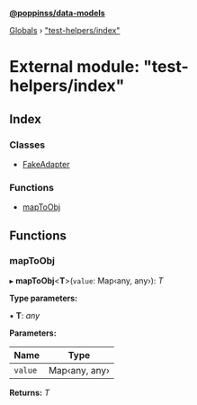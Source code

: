 **[@poppinss/data-models](../README.md)**

[Globals](../README.md) › ["test-helpers/index"](_test_helpers_index_.md)

# External module: "test-helpers/index"

## Index

### Classes

* [FakeAdapter](../classes/_test_helpers_index_.fakeadapter.md)

### Functions

* [mapToObj](_test_helpers_index_.md#maptoobj)

## Functions

###  mapToObj

▸ **mapToObj**<**T**>(`value`: Map‹any, any›): *T*

**Type parameters:**

▪ **T**: *any*

**Parameters:**

Name | Type |
------ | ------ |
`value` | Map‹any, any› |

**Returns:** *T*